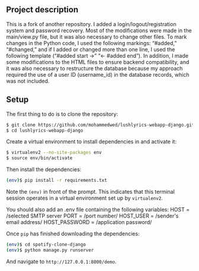 ## Project description

This is a fork of another repository. I added a login/logout/registration system and password recovery.
Most of the modifications were made in the main/view.py file, but it was also necessary to change other files.
To mark changes in the Python code, I used the following markings: “#added,” “#changed,” and if I added or changed
more than one line, I used the following template (“#added start ->” “<- #added end”).
In addition, I made some modifications to the HTML files to ensure backend compatibility, and
it was also necessary to restructure the database because my approach required the use of a user ID (username_id) in the database records, which
was not included.



## Setup

The first thing to do is to clone the repository:

```sh
$ git clone https://github.com/mohammedwed/lushlyrics-webapp-django.git
$ cd lushlyrics-webapp-django
```

Create a virtual environment to install dependencies in and activate it:

```sh
$ virtualenv2 --no-site-packages env
$ source env/bin/activate
```

Then install the dependencies:

```sh
(env)$ pip install -r requirements.txt
```
Note the `(env)` in front of the prompt. This indicates that this terminal
session operates in a virtual environment set up by `virtualenv2`.

You should also add an .env file containing the following variables:
HOST = /selected SMTP server
PORT = /port number/
HOST_USER = /sender's email address/
HOST_PASSWORD = /application password/ 

Once `pip` has finished downloading the dependencies:
```sh
(env)$ cd spotify-clone-django
(env)$ python manage.py runserver
```
And navigate to `http://127.0.0.1:8000/demo`.
